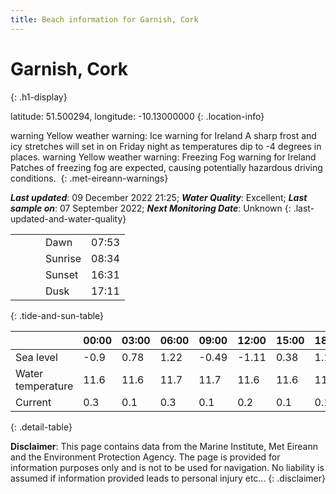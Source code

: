 ```yaml
---
title: Beach information for Garnish, Cork
---
```

# Garnish, Cork 
{: .h1-display}

latitude: 51.500294, longitude: -10.13000000
{: .location-info}

<span class="material-icons yellow-warning">warning</span>&nbsp;Yellow weather warning: Ice warning for Ireland A sharp frost and icy stretches will set in on Friday night as temperatures dip to -4 degrees in places.&nbsp;<span class="material-icons yellow-warning">warning</span>&nbsp;Yellow weather warning: Freezing Fog warning for Ireland Patches of freezing fog are expected, causing potentially hazardous driving conditions.&nbsp;
{: .met-eireann-warnings}

___Last updated___: 09 December 2022 21:25; ___Water Quality___: Excellent;
___Last sample on___: 07 September 2022; ___Next Monitoring Date___: Unknown
{: .last-updated-and-water-quality}

|   |   |   |   |   |
|---|---|---|---|---|
|   |   |   | Dawn  | 07:53 |
|   |   |   | Sunrise  | 08:34 |
|   |   |   | Sunset  | 16:31 |
|   |   |   | Dusk  | 17:11 |
{: .tide-and-sun-table}

<div></div>

| | 00:00 | 03:00 | 06:00 | 09:00 | 12:00 | 15:00 | 18:00 | 21:00 |
|---|---|---|---|---|---|---|---|---|
| Sea level | -0.9 | 0.78 | 1.22 | -0.49| -1.11 | 0.38 | 1.1 | -0.31 |
| Water temperature | 11.6 | 11.6 | 11.7 | 11.7 | 11.6 | 11.6 | 11.6 | 11.6 |
| Current | 0.3 | 0.1 | 0.3 | 0.1 | 0.2| 0.1 | 0.1 | 0.2 |
{: .detail-table}

__Disclaimer__: This page contains data from the Marine Institute,
Met Eireann and the Environment Protection Agency. The page is provided for
information purposes only and is not to be used for navigation. No liability
is assumed if information provided leads to personal injury etc...
{: .disclaimer}